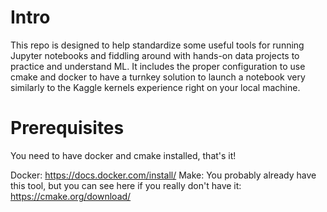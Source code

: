 # Intro
This repo is designed to help standardize some useful tools for running Jupyter notebooks
and fiddling around with hands-on data projects to practice and understand ML. It includes the proper configuration to use cmake and docker to have a turnkey solution to launch a notebook very similarly to the Kaggle kernels experience right on your local machine.

# Prerequisites
You need to have docker and cmake installed, that's it!

Docker: https://docs.docker.com/install/
Make: You probably already have this tool, but you can see here if you really don't have it: https://cmake.org/download/
